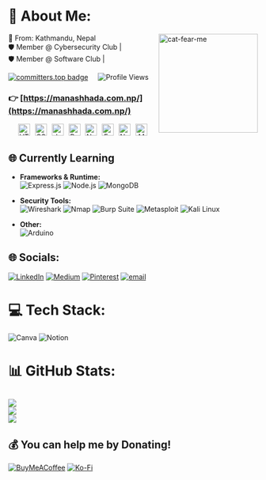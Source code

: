 # 💫 About Me: <a href="https://tenor.com/view/cat-fear-me-whisper-cat-fear-me-whisper-cat-fear-me-gif-25266655">
  <img src="https://github.com/user-attachments/assets/b56d7219-6495-4314-ba3d-faba3446afc6"
       width="200"
       align="right"
       alt="cat-fear-me" />
</a>
📍 From: Kathmandu, Nepal  <br>🛡️ Member @ Cybersecurity Club | <br>🛡️ Member @ Software Club | 

[![committers.top badge](https://user-badge.committers.top/nepal/sadistic2keed.svg)](https://user-badge.committers.top/nepal/sadistic2keed) &nbsp;&nbsp;&nbsp;
![Profile Views](https://komarev.com/ghpvc/?username=sadistic2keed)

### 👉 [https://manashhada.com.np/](https://manashhada.com.np/)

<div align="center">
  <img src="https://cdn.jsdelivr.net/gh/devicons/devicon/icons/html5/html5-original.svg" height="24" alt="HTML5 logo" />
  <img width="2" />
  <img src="https://cdn.jsdelivr.net/gh/devicons/devicon/icons/css3/css3-original.svg" height="24" alt="CSS3 logo" />
  <img width="2" />
  <img src="https://cdn.jsdelivr.net/gh/devicons/devicon/icons/javascript/javascript-original.svg" height="24" alt="JavaScript logo" />
  <img width="2" />
  <img src="https://cdn.jsdelivr.net/gh/devicons/devicon/icons/react/react-original.svg" height="24" alt="React logo" />
  <img width="2" />
  <img src="https://cdn.jsdelivr.net/gh/devicons/devicon/icons/nodejs/nodejs-original.svg" height="24" alt="Node.js logo" />
  <img width="2" />
  <img src="https://cdn.jsdelivr.net/gh/devicons/devicon/icons/express/express-original.svg" height="24" alt="Express logo" />
  <img width="2" />
  <img src="https://cdn.jsdelivr.net/gh/devicons/devicon/icons/nextjs/nextjs-original.svg" height="24" alt="Next.js logo" />
  <img width="2" />
  <img src="https://cdn.jsdelivr.net/gh/devicons/devicon/icons/mongodb/mongodb-original.svg" height="24" alt="MongoDB logo" />
</div>

## 🌐 Currently Learning

- **Frameworks & Runtime:**  
  ![Express.js](https://img.shields.io/badge/Express.js-%23404d59.svg?style=flat-square&logo=express&logoColor=white)
  ![Node.js](https://img.shields.io/badge/Node.js-6DA55F?style=flat-square&logo=node.js&logoColor=white)
  ![MongoDB](https://img.shields.io/badge/MongoDB-%234ea94b.svg?style=flat-square&logo=mongodb&logoColor=white)

- **Security Tools:**  
  ![Wireshark](https://img.shields.io/badge/Wireshark-1679A7?style=flat-square&logo=wireshark&logoColor=white)
  ![Nmap](https://img.shields.io/badge/Nmap-%2300599C.svg?style=flat-square&logo=gnome-terminal&logoColor=white)
  ![Burp Suite](https://img.shields.io/badge/Burp_Suite-%23FF9900.svg?style=flat-square&logo=burpsuite&logoColor=white)
  ![Metasploit](https://img.shields.io/badge/Metasploit-%23144788.svg?style=flat-square&logo=metasploit&logoColor=white)
  ![Kali Linux](https://img.shields.io/badge/Kali_Linux-557C94?style=flat-square&logo=kalilinux&logoColor=white)

- **Other:**  
  ![Arduino](https://img.shields.io/badge/Arduino-00979D?style=flat-square&logo=arduino&logoColor=white)


## 🌐 Socials:
[![LinkedIn](https://img.shields.io/badge/LinkedIn-%230077B5.svg?logo=linkedin&logoColor=white)](https://linkedin.com/in/manash-hada-0a75a3330) [![Medium](https://img.shields.io/badge/Medium-12100E?logo=medium&logoColor=white)](https://medium.com/@hadamanash2023) [![Pinterest](https://img.shields.io/badge/Pinterest-%23E60023.svg?logo=Pinterest&logoColor=white)](https://pinterest.com/hadamanash2023) [![email](https://img.shields.io/badge/Email-D14836?logo=gmail&logoColor=white)](mailto:manashada@proton.new)

# 💻 Tech Stack:
![Canva](https://img.shields.io/badge/Canva-%2300C4CC.svg?style=for-the-badge&logo=Canva&logoColor=white) ![Notion](https://img.shields.io/badge/Notion-%23000000.svg?style=for-the-badge&logo=notion&logoColor=white)


# 📊 GitHub Stats:
![](https://github-readme-stats.vercel.app/api?username=sadistic2keed&theme=vision-friendly-dark&hide_border=false&include_all_commits=false&count_private=false)<br/>
![](https://nirzak-streak-stats.vercel.app/?user=sadistic2keed&theme=vision-friendly-dark&hide_border=false)<br/>
![](https://github-readme-stats.vercel.app/api/top-langs/?username=sadistic2keed&theme=vision-friendly-dark&hide_border=false&include_all_commits=false&count_private=false&layout=compact)
---
 ## 💰 You can help me by Donating!
  [![BuyMeACoffee](https://img.shields.io/badge/Buy%20Me%20a%20Coffee-ffdd00?style=for-the-badge&logo=buy-me-a-coffee&logoColor=black)](https://buymeacoffee.com/manas002) [![Ko-Fi](https://img.shields.io/badge/Ko--fi-F16061?style=for-the-badge&logo=ko-fi&logoColor=white)](https://ko-fi.com/manashhada) 

